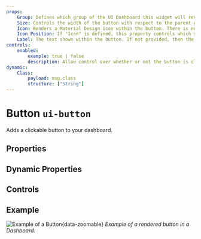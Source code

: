 ```yaml
---
props:
    Group: Defines which group of the UI Dashboard this widget will render in.
    Size: Controls the width of the button with respect to the parent group. Maximum value is the width of the group.
    Icon: Renders a Material Design icon within the button. There is no need to include the "mdi-" prefix. 
    Icon Position: If "Icon" is defined, this property controls which side of the "Label" the icon will render on.
    Label: The text shown within the button. If not provided, then the button will only render the icon.
controls:
    enabled:
        example: true | false
        description: Allow control over whether or not the button is clickable.
dynamic:
    Class:
        payload: msg.class
        structure: ["String"]
---
```


<script setup>
</script>

# Button `ui-button`

Adds a clickable button to your dashboard.

## Properties

<PropsTable/>

## Dynamic Properties

<DynamicPropsTable/>

## Controls

<ControlsTable/>

## Example

![Example of a Button](/images/node-examples/ui-button.png "Example of a Button"){data-zoomable}
*Example of a rendered button in a Dashboard.*
